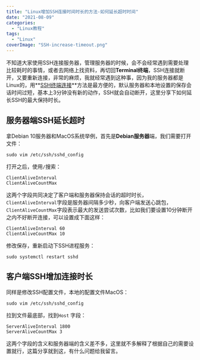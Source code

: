 ```yaml
---
title: "Linux增加SSH连接时间时长的方法-如何延长超时时间"
date: "2021-08-09"
categories: 
  - "Linux教程"
tags: 
  - "Linux"
coverImage: "SSH-increase-timeout.png"
---
```


不知道大家使用SSH连接服务器，管理服务器的时候，会不会经常遇到需要处理比较耗时的事情，或者去网络上找资料，再切回**Terminal终端**，SSH连接就断开，又要重新连接，非常的麻烦，我就经常遇到这种事，因为我的服务器都是Linux的，用**[SSH终端连接](https://www.helloyu.top/ssh-github-keygen-2021.html)**方法是最方便的，默认服务器和本地设置的保存会话时间过短，基本上3分钟没有新的动作，SSH就会自动断开，这里分享下如何延长SSH的最大保持时长。

## 服务器端SSH延长超时

拿Debian 10服务器和MacOS系统举例，首先是**Debian服务器**端，我们需要打开文件：

```
sudo vim /etc/ssh/sshd_config
```

打开之后，使用`/`搜索：

```
ClientAliveInterval
ClientAliveCountMax
```

这两个字段共同决定了客户端和服务器保持会话的超时时长，`ClientAliveInterval`字段是服务器间隔多少秒，向客户端发送心跳包，`ClientAliveCountMax`字段表示最大的发送尝试次数，比如我们要设置10分钟断开之内不好断开连接，可以设置成下面这样：

```
ClientAliveInterval 60
ClientAliveCountMax 10
```

修改保存，重新启动下SSH进程服务：

```
sudo systemctl restart sshd
```

## 客户端SSH增加连接时长

同样是修改SSH配置文件，本地的配置文件MacOS：

```
sudo vim /etc/ssh/sshd_config
```

拉到文件最底部，找到`Host` 字段：

```
ServerAliveInterval 1800
ServerAliveCountMax 3
```

这两个字段的含义和服务器端的含义差不多，这里就不多解释了根据自己的需要设置就行，这篇分享就到这，有什么问题给我留言。
